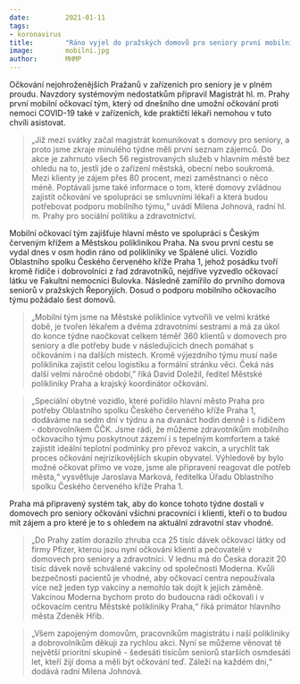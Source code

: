 ```yaml
---
date:         2021-01-11
tags:         
- koronavirus
title:        "Ráno vyjel do pražských domovů pro seniory první mobilní očkovací tým"
image: 	      mobilni.jpg
author:       MHMP
---
```


Očkování nejohroženějších Pražanů v zařízeních pro seniory je v plném proudu. Navzdory systémovým nedostatkům připravil Magistrát hl. m. Prahy první mobilní očkovací tým, který od dnešního dne umožní očkování proti nemoci COVID-19 také v zařízeních, kde praktičtí lékaři nemohou v tuto chvíli asistovat.

> „Již mezi svátky začal magistrát komunikovat s domovy pro seniory, a proto jsme zkraje minulého týdne měli první seznam zájemců. Do akce je zahrnuto všech 56 registrovaných služeb v hlavním městě bez ohledu na to, jestli jde o zařízení městská, obecní nebo soukromá. Mezi klienty je zájem přes 80 procent, mezi zaměstnanci o něco méně. Poptávali jsme také informace o tom, které domovy zvládnou zajistit očkování ve spolupráci se smluvními lékaři a která budou potřebovat podporu mobilního týmu,“ uvádí Milena Johnová, radní hl. m. Prahy pro sociální politiku a zdravotnictví.

Mobilní očkovací tým zajišťuje hlavní město ve spolupráci s Českým červeným křížem a Městskou poliklinikou Praha. Na svou první cestu se vydal dnes v osm hodin ráno od polikliniky ve Spálené ulici. Vozidlo Oblastního spolku Českého červeného kříže Praha 1, jehož posádku tvoří kromě řidiče i dobrovolníci z řad zdravotníků, nejdříve vyzvedlo očkovací látku ve  Fakultní nemocnici Bulovka. Následně zamířilo do prvního domova seniorů v pražských Řeporyjích. Dosud o podporu mobilního očkovacího týmu požádalo šest domovů.

> „Mobilní tým jsme na Městské poliklinice vytvořili ve velmi krátké době, je tvořen lékařem a dvěma zdravotními sestrami a má za úkol do konce týdne naočkovat celkem téměř 360 klientů v domovech pro seniory a dle potřeby bude v následujících dnech pomáhat s očkováním i na dalších místech. Kromě výjezdního týmu musí naše poliklinika zajistit celou logistiku a formální stránku věci. Čeká nás další velmi náročné období,” říká David Doležil, ředitel Městské polikliniky Praha a krajský koordinátor očkování.

> „Speciální obytné vozidlo, které pořídilo hlavní město Praha pro potřeby Oblastního spolku Českého červeného kříže Praha 1, dodáváme na sedm dní v týdnu a na dvanáct hodin denně i s řidičem - dobrovolníkem ČČK. Jsme rádi, že můžeme zdravotníkům mobilního očkovacího týmu poskytnout zázemí i s tepelným komfortem a také zajistit ideální teplotní podmínky pro převoz vakcín, a urychlit tak proces očkování nejrizikovějších skupin obyvatel. Výhledově by bylo možné očkovat přímo ve voze, jsme ale připraveni reagovat dle potřeb města,“ vysvětluje Jaroslava Marková, ředitelka Úřadu Oblastního spolku Českého červeného kříže Praha 1.

Praha má připravený systém tak, aby do konce tohoto týdne dostali v domovech pro seniory očkování všichni pracovníci i klienti, kteří o to budou mít zájem a pro které je to s ohledem na aktuální zdravotní stav vhodné. 

> „Do Prahy zatím dorazilo zhruba cca 25 tisíc dávek očkovací látky od firmy Pfizer, kterou jsou nyní očkováni klienti a pečovatelé v domovech pro seniory a zdravotníci. V lednu má do Česka dorazit 20 tisíc dávek nově schválené vakcíny od společnosti Moderna. Kvůli bezpečnosti pacientů je vhodné, aby očkovací centra nepoužívala více než jeden typ vakcíny a nemohlo tak dojít k jejich záměně. Vakcínou Moderna bychom proto do budoucna rádi očkovali i v očkovacím centru Městské polikliniky Praha,“ říká primátor hlavního města Zdeněk Hřib.

> „Všem zapojeným domovům, pracovníkům magistrátu i naší polikliniky a dobrovolníkům děkuji za rychlou akci. Nyní se můžeme věnovat té největší prioritní skupině - šedesáti tisícům seniorů starších osmdesáti let, kteří žijí doma a měli být očkování teď. Záleží na každém dni,“ dodává radní Milena Johnová.
